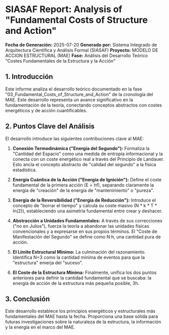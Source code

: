 # SIASAF Report: Analysis of "Fundamental Costs of Structure and Action"

**Fecha de Generación:** 2025-07-20
**Generado por:** Sistema Integrado de Arquitectura Científica y Análisis Formal (SIASAF)
**Proyecto:** MODELO DE ACCION ESTRUCTURAL (MAE)
**Fase:** Análisis del Desarrollo Teórico "Costes Fundamentales de la Estructura y la Acción"

## 1. Introducción

Este informe analiza el desarrollo teórico documentado en la fase "03_Fundamental_Costs_of_Structure_and_Action" de la cronología del MAE. Este desarrollo representa un avance significativo en la fundamentación de la teoría, conectando conceptos abstractos con costes energéticos y de acción cuantificables.

## 2. Puntos Clave del Análisis

El desarrollo introduce las siguientes contribuciones clave al MAE:

1.  **Conexión Termodinámica ("Energía del Segundo"):** Formaliza la "Cantidad del Espacio" como una medida de entropía informacional y la conecta con un coste energético real a través del Principio de Landauer. Esto ancla el concepto abstracto de "calidad del segundo" a la física estadística.

2.  **Energía Cuántica de la Acción ("Energía de Ignición"):** Define el coste fundamental de la primera acción (E = hf), separando claramente la energía de "creación" de la energía de "mantenimiento" o "pureza".

3.  **Energía de la Reversibilidad ("Energía de Reducción"):** Introduce el concepto de "borrar el tiempo" y calcula su coste masivo (N * k * T * ln(2)), estableciendo una asimetría fundamental entre crear y deshacer.

4.  **Abstracción a Unidades Fundamentales:** A través de sus correcciones ("no en Julios"), fuerza la teoría a abandonar las unidades físicas convencionales y a expresarse en sus propios términos. El "Coste de Manifestación del Segundo" se define como N·h, una cantidad pura de acción.

5.  **El Límite Estructural Mínimo:** La culminación del razonamiento. Identifica N=3 como la cantidad mínima de eventos para que la "estructura" emerja del "suceso".

6.  **El Coste de la Estructura Mínima:** Finalmente, unifica los dos puntos anteriores para definir la cantidad fundamental que se buscaba: la energía de acción de la estructura más pequeña posible, 3h.

## 3. Conclusión

Este desarrollo establece los principios energéticos y estructurales más fundamentales del MAE hasta la fecha. Proporciona una base sólida para futuras investigaciones sobre la naturaleza de la estructura, la información y la energía en el marco del MAE.
